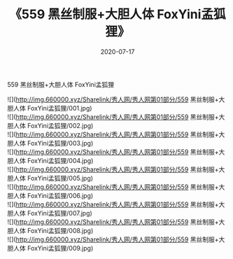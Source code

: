 ﻿---
layout: post
title:  《559 黑丝制服+大胆人体 FoxYini孟狐狸》
date:   2020-07-17
img: http://img.660000.xyz/Sharelink/秀人网/秀人网第01部分/559 黑丝制服+大胆人体 FoxYini孟狐狸/000.jpg
categories: [美女, 清纯, 唯美]
---

559 黑丝制服+大胆人体 FoxYini孟狐狸

  ![](http://img.660000.xyz/Sharelink/秀人网/秀人网第01部分/559 黑丝制服+大胆人体 FoxYini孟狐狸/001.jpg) <br> ![](http://img.660000.xyz/Sharelink/秀人网/秀人网第01部分/559 黑丝制服+大胆人体 FoxYini孟狐狸/002.jpg) <br> ![](http://img.660000.xyz/Sharelink/秀人网/秀人网第01部分/559 黑丝制服+大胆人体 FoxYini孟狐狸/003.jpg) <br> ![](http://img.660000.xyz/Sharelink/秀人网/秀人网第01部分/559 黑丝制服+大胆人体 FoxYini孟狐狸/004.jpg) <br> ![](http://img.660000.xyz/Sharelink/秀人网/秀人网第01部分/559 黑丝制服+大胆人体 FoxYini孟狐狸/005.jpg) <br> ![](http://img.660000.xyz/Sharelink/秀人网/秀人网第01部分/559 黑丝制服+大胆人体 FoxYini孟狐狸/006.jpg) <br> ![](http://img.660000.xyz/Sharelink/秀人网/秀人网第01部分/559 黑丝制服+大胆人体 FoxYini孟狐狸/007.jpg) <br> ![](http://img.660000.xyz/Sharelink/秀人网/秀人网第01部分/559 黑丝制服+大胆人体 FoxYini孟狐狸/008.jpg) <br> ![](http://img.660000.xyz/Sharelink/秀人网/秀人网第01部分/559 黑丝制服+大胆人体 FoxYini孟狐狸/009.jpg) <br>